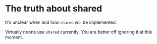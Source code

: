 The truth about shared
======================

It's unclear when and how `shared` will be implemented.


Virtually noone use `shared` currently. You are better off ignoring it at this moment.

